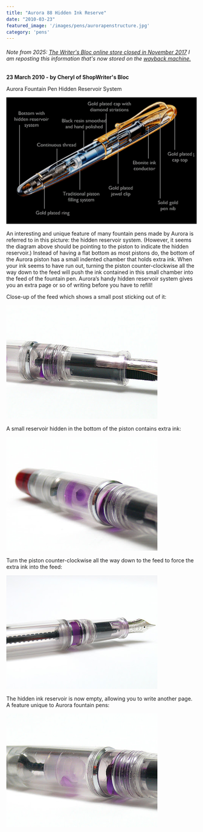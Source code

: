 ```yaml
---
title: "Aurora 88 Hidden Ink Reserve"
date: "2010-03-23"
featured_image: '/images/pens/aurorapenstructure.jpg'
category: 'pens'
---
```


###### Note from 2025: [The Writer's Bloc online store closed in November 2017](https://www.reddit.com/user/shopwritersbloc/) <em>I am reposting this information that's now stored on the [wayback machine.](http://reviews.shopwritersbloc.com/fountain-pens/aurora-fountain-pen-hidden-reservoir-system.html)</em>


<strong>23 March 2010 - by Cheryl of ShopWriter's Bloc</strong>

Aurora Fountain Pen Hidden Reservoir System

![Alt text](/images/pens/aurorapenstructure.jpg "detailed diagram courtesy of Aurora Pens, Italy revealing the structure of an Aurora Fountain Pen")

An interesting and unique feature of many fountain pens made by Aurora is referred to in this picture: the hidden reservoir system. (However, it seems the diagram above should be pointing to the piston to indicate the hidden reservoir.) Instead of having a flat bottom as most pistons do, the bottom of the Aurora piston has a small indented chamber that holds extra ink. When your ink seems to have run out, turning the piston counter-clockwise all the way down to the feed will push the ink contained in this small chamber into the feed of the fountain pen. Aurora’s handy hidden reservoir system gives you an extra page or so of writing before you have to refill!

Close-up of the feed which shows a small post sticking out of it:

![Alt text](/images/pens/Aurorahidden1.jpg "close-up of the feed. There is a small post that sticks out.")

A small reservoir hidden in the bottom of the piston contains extra ink:

![Alt text](/images/pens/Aurorahidden2.jpg "a small reservoir hidden in the bottom of the piston contains extra ink")

Turn the piston counter-clockwise all the way down to the feed to force the extra ink into the feed:

![Alt text](/images/pens/Aurorahidden3.jpg "turn the piston counter-clockwise all the way down to the feed to force the extra ink into the feed")

The hidden ink reservoir is now empty, allowing you to write another page. A feature unique to Aurora fountain pens:

![Alt text](/images/pens/Aurorahidden4.jpg "The hidden ink reservoir is now empty, allowing you to write another page. A feature unique to Aurora fountain pens.") 

